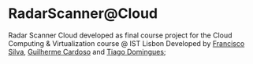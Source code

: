 # RadarScanner@Cloud

Radar Scanner Cloud developed as final course project for the Cloud Computing & Virtualization course @ IST Lisbon
Developed by [Francisco Silva](https://github.com/franciscomsilva), [Guilherme Cardoso](https://github.com/GascPT) and [Tiago Domingues](https://github.com/Dr0g0n);
